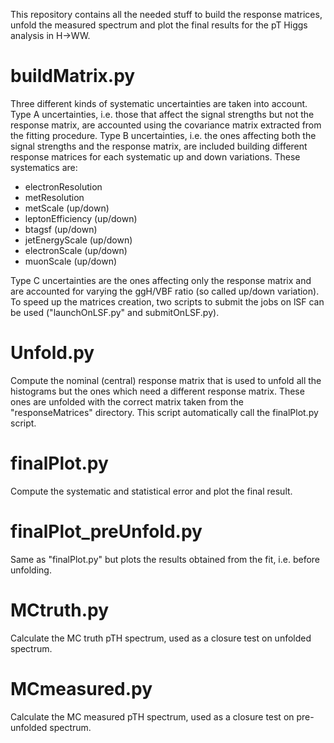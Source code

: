 This repository contains all the needed stuff to build the response matrices, unfold the measured spectrum and plot the final results for the pT Higgs analysis in H->WW.

buildMatrix.py
==============
Three different kinds of systematic uncertainties are taken into account. Type A uncertainties, i.e. those that affect the signal strengths but not the response matrix, are accounted using the covariance matrix extracted from the fitting procedure. Type B uncertainties, i.e. the ones affecting both the signal strengths and the response matrix, are included building different response matrices for each systematic up and down variations.
These systematics are:
- electronResolution
- metResolution
- metScale (up/down)
- leptonEfficiency (up/down)
- btagsf (up/down)
- jetEnergyScale (up/down)
- electronScale (up/down)
- muonScale (up/down)

Type C uncertainties are the ones affecting only the response matrix and are accounted for varying the ggH/VBF ratio (so called up/down variation).
To speed up the matrices creation, two scripts to submit the jobs on lSF can be used ("launchOnLSF.py" and submitOnLSF.py).

Unfold.py
===================
Compute the nominal (central) response matrix that is used to unfold all the histograms but the ones which need a different response matrix. These ones are unfolded with the correct matrix taken from the "responseMatrices" directory.
This script automatically call the finalPlot.py script.

finalPlot.py
============
Compute the systematic and statistical error and plot the final result.

finalPlot_preUnfold.py
======================
Same as "finalPlot.py" but plots the results obtained from the fit, i.e. before unfolding.

MCtruth.py
==========
Calculate the MC truth pTH spectrum, used as a closure test on unfolded spectrum.

MCmeasured.py
=============
Calculate the MC measured pTH spectrum, used as a closure test on pre-unfolded spectrum.
